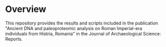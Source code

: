 # Overview
This repository provides the results and scripts included in the publication "Ancient DNA and paleoproteomic analysis on Roman Imperial-era individuals from Histria, Romania" in the Journal of Archaeological Science: Reports. 
